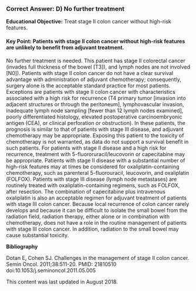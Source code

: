 
### Correct Answer: D) No further treatment 

**Educational Objective:** Treat stage II colon cancer without high-risk features.

#### **Key Point:** Patients with stage II colon cancer without high-risk features are unlikely to benefit from adjuvant treatment.

No further treatment is needed. This patient has stage II colorectal cancer (invades full thickness of the bowel [T3]), and lymph nodes are not involved [N0]). Patients with stage II colon cancer do not have a clear survival advantage with administration of adjuvant chemotherapy; consequently, surgery alone is the acceptable standard practice for most patients. Exceptions are patients with stage II colon cancer with characteristics associated with a high risk for recurrence (T4 primary tumor [invasion into adjacent structures or through the peritoneum], lymphovascular invasion, inadequate lymph node sampling [fewer than 12 lymph nodes examined], poorly differentiated histology, elevated postoperative carcinoembryonic antigen (CEA), or clinical perforation or obstruction). In these patients, the prognosis is similar to that of patients with stage III disease, and adjuvant chemotherapy may be appropriate. Exposing this patient to the toxicity of chemotherapy is not warranted, as data do not support a survival benefit in such patients. For patients with stage II disease and a high risk for recurrence, treatment with 5-fluororuracil/leucovorin or capecitabine may be appropriate. Patients with stage II disease with a substantial number of high-risk features may at times be considered for oxaliplatin-containing chemotherapy, such as parenteral 5-fluorouracil, leucovorin, and oxaliplatin (FOLFOX).
Patients with stage III disease (lymph node metastases) are routinely treated with oxaliplatin-containing regimens, such as FOLFOX, after resection. The combination of capecitabine plus intravenous oxaliplatin is also an acceptable regimen for adjuvant treatment of patients with stage III colon cancer.
Because local recurrence of colon cancer rarely develops and because it can be difficult to isolate the small bowel from the radiation field, radiation therapy, either alone or in combination with chemotherapy, does not have a role in the routine management of patients with stage III colon cancer. In addition, radiation to the small bowel may cause substantial toxicity.

**Bibliography**

Dotan E, Cohen SJ. Challenges in the management of stage II colon cancer. Semin Oncol. 2011;38:511-20. PMID: 21810510 doi:10.1053/j.seminoncol.2011.05.005

This content was last updated in August 2018.